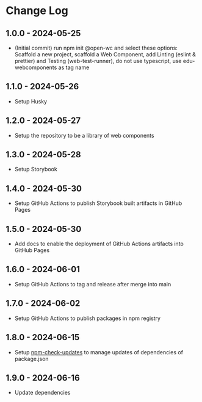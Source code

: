 # Change Log

## 1.0.0 - 2024-05-25
- (Initial commit) run npm init @open-wc and select these options: Scaffold a new project, scaffold a Web Component, add Linting (eslint & prettier) and Testing (web-test-runner), do not use typescript, use edu-webcomponents as tag name

## 1.1.0 - 2024-05-26
- Setup Husky

## 1.2.0 - 2024-05-27
- Setup the repository to be a library of web components

## 1.3.0 - 2024-05-28
- Setup Storybook

## 1.4.0 - 2024-05-30
- Setup GitHub Actions to publish Storybook built artifacts in GitHub Pages

## 1.5.0 - 2024-05-30
- Add docs to enable the deployment of GitHub Actions artifacts into GitHub Pages

## 1.6.0 - 2024-06-01
- Setup GitHub Actions to tag and release after merge into main

## 1.7.0 - 2024-06-02
- Setup GitHub Actions to publish packages in npm registry

## 1.8.0 - 2024-06-15
- Setup [npm-check-updates](https://www.npmjs.com/package/npm-check-updates) to manage updates of dependencies of package.json

## 1.9.0 - 2024-06-16
- Update dependencies